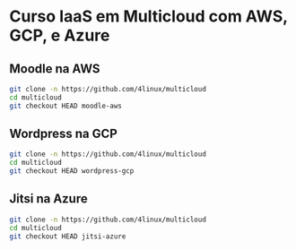# Curso IaaS em Multicloud com AWS, GCP, e Azure

## Moodle na AWS

```bash
git clone -n https://github.com/4linux/multicloud
cd multicloud
git checkout HEAD moodle-aws
```
## Wordpress na GCP

```bash
git clone -n https://github.com/4linux/multicloud
cd multicloud
git checkout HEAD wordpress-gcp
```

## Jitsi na Azure

```bash
git clone -n https://github.com/4linux/multicloud
cd multicloud
git checkout HEAD jitsi-azure
```


